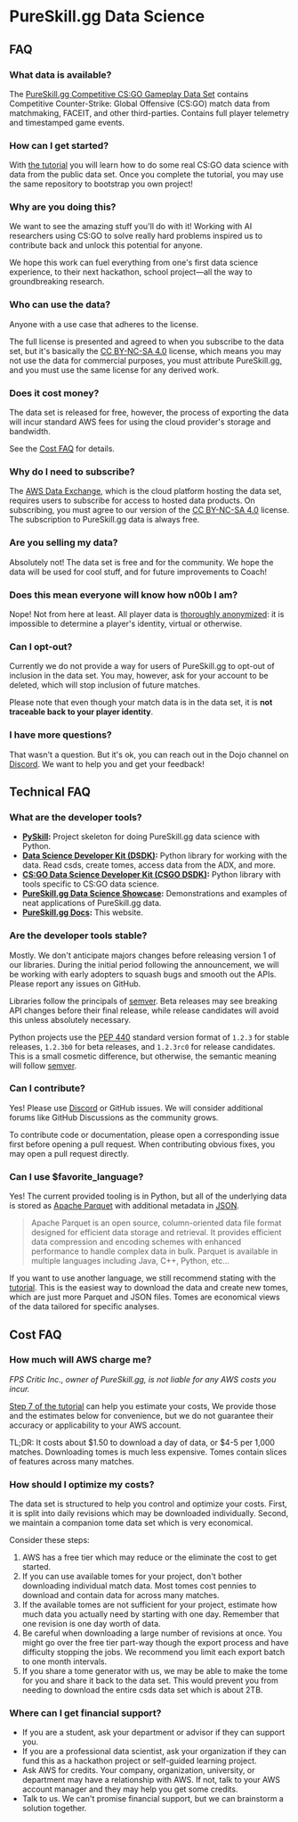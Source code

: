 # PureSkill.gg Data Science

## FAQ

### What data is available?

The [PureSkill.gg Competitive CS:GO Gameplay Data Set] contains
Competitive Counter-Strike: Global Offensive (CS:GO) match data
from matchmaking, FACEIT, and other third-parties.
Contains full player telemetry and timestamped game events.

### How can I get started?

With [the tutorial][tutorial] you will learn how to do some real
CS:GO data science with data from the public data set.
Once you complete the tutorial, you may use the same repository to bootstrap you own project!

### Why are you doing this?

We want to see the amazing stuff you'll do with it!
Working with AI researchers using CS:GO to solve really hard problems inspired us to
contribute back and unlock this potential for anyone.

We hope this work can fuel everything from one's first data science experience, to their
next hackathon, school project—all the way to groundbreaking research.

### Who can use the data?

Anyone with a use case that adheres to the license.

The full license is presented and agreed to when you subscribe to the data set,
but it's basically the [CC BY-NC-SA 4.0] license, which means you
may not use the data for commercial purposes, you must attribute PureSkill.gg,
and you must use the same license for any derived work.

### Does it cost money?

The data set is released for free, however, the process
of exporting the data will incur standard AWS fees
for using the cloud provider's storage and bandwidth.

See the [Cost FAQ](#cost-faq) for details.

### Why do I need to subscribe?

The [AWS Data Exchange], which is the cloud platform hosting the data set,
requires users to subscribe for access to hosted data products.
On subscribing, you must agree to our version of the [CC BY-NC-SA 4.0] license.
The subscription to PureSkill.gg data is always free.

### Are you selling my data?

Absolutely not!
The data set is free and for the community.
We hope the data will be used for cool stuff,
and for future improvements to Coach!

### Does this mean everyone will know how n00b I am?

Nope! Not from here at least.
All player data is [thoroughly anonymized][anonymization]:
it is impossible to determine a player's identity, virtual or otherwise.

### Can I opt-out?

Currently we do not provide a way for users of PureSkill.gg to opt-out
of inclusion in the data set.
You may, however, ask for your account to be deleted,
which will stop inclusion of future matches.

Please note that even though your match data is
in the data set, it is **not traceable back to your player identity**.

### I have more questions?

That wasn't a question.
But it's ok, you can reach out in the Dojo channel on [Discord].
We want to help you and get your feedback!

## Technical FAQ

### What are the developer tools?

- **[PySkill][makenew-pyskill]:**
  Project skeleton for doing PureSkill.gg data science with Python.
- **[Data Science Developer Kit (DSDK)][dsdk]:**
  Python library for working with the data.
  Read csds, create tomes, access data from the ADX, and more.
- **[CS:GO Data Science Developer Kit (CSGO DSDK)][csgo-dsdk]:**
  Python library with tools specific to CS:GO data science.
- **[PureSkill.gg Data Science Showcase][datascience-showcase]:**
  Demonstrations and examples of neat applications of PureSkill.gg data.
- **[PureSkill.gg Docs][docs]:**
  This website.

### Are the developer tools stable?

Mostly.
We don't anticipate majors changes before releasing version 1 of our libraries.
During the initial period following the announcement, we will be working
with early adopters to squash bugs and smooth out the APIs.
Please report any issues on GitHub.

Libraries follow the principals of [semver].
Beta releases may see breaking API changes before their final release, while release candidates
will avoid this unless absolutely necessary.

Python projects use the [PEP 440] standard version format
of `1.2.3` for stable releases, `1.2.3b0` for beta releases,
and `1.2.3rc0` for release candidates.
This is a small cosmetic difference, but otherwise, the semantic meaning will follow [semver].

### Can I contribute?

Yes! Please use [Discord] or GitHub issues.
We will consider additional forums like GitHub Discussions
as the community grows.

To contribute code or documentation,
please open a corresponding issue first before opening a pull request.
When contributing obvious fixes, you may open a pull request directly.

### Can I use $favorite_language?

Yes! The current provided tooling is in Python, but all of the underlying
data is stored as [Apache Parquet] with additional metadata in [JSON].

> Apache Parquet is an open source, column-oriented data file format designed for efficient data storage and retrieval.
> It provides efficient data compression and encoding schemes with enhanced performance to handle complex data in bulk.
> Parquet is available in multiple languages including Java, C++, Python, etc...

If you want to use another language, we still recommend stating with the [tutorial].
This is the easiest way to download the data and create new tomes, which are just more Parquet and JSON files.
Tomes are economical views of the data tailored for specific analyses.

## Cost FAQ

### How much will AWS charge me?

_FPS Critic Inc., owner of PureSkill.gg, is not liable for any AWS costs you incur._

[Step 7 of the tutorial] can help you estimate your costs,
We provide those and the estimates below for convenience,
but we do not guarantee their accuracy or applicability to your AWS account.

TL;DR: It costs about $1.50 to download a day of data, or $4-5 per 1,000 matches.
Downloading tomes is much less expensive.
Tomes contain slices of features across many matches.

### How should I optimize my costs?

The data set is structured to help you control and optimize your costs.
First, it is split into daily revisions which may be downloaded individually.
Second, we maintain a companion tome data set which is very economical.

Consider these steps:

1. AWS has a free tier which
   may reduce or the eliminate the cost to get started.
2. If you can use available tomes for your project,
   don't bother downloading individual match data.
   Most tomes cost pennies to download and contain
   data for across many matches.
3. If the available tomes are not sufficient for your project,
   estimate how much data you actually need by starting with one day.
   Remember that one revision is one day worth of data.
4. Be careful when downloading a large number of revisions at once.
   You might go over the free tier part-way though the export process
   and have difficulty stopping the jobs.
   We recommend you limit each export batch to one month intervals.
5. If you share a tome generator with us, we may be able to make the tome
   for you and share it back to the data set. This would prevent you from
   needing to download the entire csds data set which is about 2TB.

### Where can I get financial support?

- If you are a student, ask your department or advisor if they can support you.
- If you are a professional data scientist, ask your organization
  if they can fund this as a hackathon project or self-guided learning project.
- Ask AWS for credits.
  Your company, organization, university, or department may
  have a relationship with AWS.
  If not, talk to your AWS account manager and they may help you get some credits.
- Talk to us. We can't promise financial support, but we can brainstorm a solution together.

[step 7 of the tutorial]: https://github.com/pureskillgg/makenew-pyskill/blob/master/notebooks/tutorial/7%20-%20Getting%20csds%20data%20from%20the%20ADX.ipynb
[pureskill.gg competitive cs:go gameplay data set]: ./adx/csgo/csds/
[tutorial]: https://github.com/pureskillgg/makenew-pyskill/blob/master/README.rst#-start-with-the-tutorial
[cc by-nc-sa 4.0]: https://creativecommons.org/licenses/by-nc-sa/4.0/
[aws data exchange]: https://aws.amazon.com/data-exchange/
[anonymization]: https://github.com/pureskillgg/csgo-dsdk/blob/master/pureskillgg_csgo_dsdk/scrubber/scrub_pii.py
[apache parquet]: https://parquet.apache.org/
[json]: https://www.json.org/
[dsdk]: https://github.com/pureskillgg/dsdk
[csgo-dsdk]: https://github.com/pureskillgg/csgo-dsdk
[docs]: https://github.com/pureskillgg/docs
[makenew-pyskill]: https://github.com/pureskillgg/makenew-pyskill
[datascience-showcase]: https://github.com/pureskillgg/datascience-showcase
[semver]: https://semver.org/
[pep 440]: https://peps.python.org/pep-0440/
[discord]: https://pureskill.gg/discord
